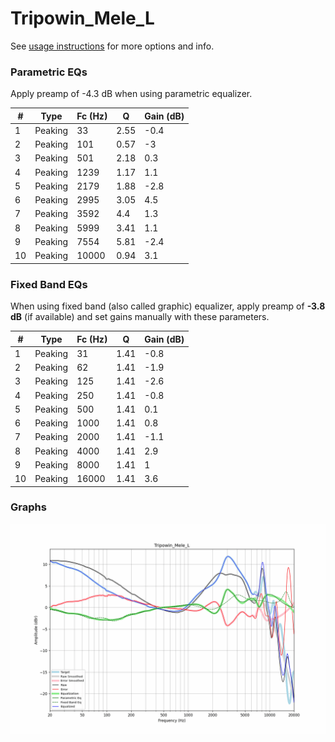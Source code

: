 # Tripowin_Mele_L
See [usage instructions](https://github.com/jaakkopasanen/AutoEq#usage) for more options and info.

### Parametric EQs
Apply preamp of -4.3 dB when using parametric equalizer.

|   # | Type    |   Fc (Hz) |    Q |   Gain (dB) |
|-----|---------|-----------|------|-------------|
|   1 | Peaking |        33 | 2.55 |        -0.4 |
|   2 | Peaking |       101 | 0.57 |        -3   |
|   3 | Peaking |       501 | 2.18 |         0.3 |
|   4 | Peaking |      1239 | 1.17 |         1.1 |
|   5 | Peaking |      2179 | 1.88 |        -2.8 |
|   6 | Peaking |      2995 | 3.05 |         4.5 |
|   7 | Peaking |      3592 | 4.4  |         1.3 |
|   8 | Peaking |      5999 | 3.41 |         1.1 |
|   9 | Peaking |      7554 | 5.81 |        -2.4 |
|  10 | Peaking |     10000 | 0.94 |         3.1 |

### Fixed Band EQs
When using fixed band (also called graphic) equalizer, apply preamp of **-3.8 dB** (if available) and set gains manually with these parameters.

|   # | Type    |   Fc (Hz) |    Q |   Gain (dB) |
|-----|---------|-----------|------|-------------|
|   1 | Peaking |        31 | 1.41 |        -0.8 |
|   2 | Peaking |        62 | 1.41 |        -1.9 |
|   3 | Peaking |       125 | 1.41 |        -2.6 |
|   4 | Peaking |       250 | 1.41 |        -0.8 |
|   5 | Peaking |       500 | 1.41 |         0.1 |
|   6 | Peaking |      1000 | 1.41 |         0.8 |
|   7 | Peaking |      2000 | 1.41 |        -1.1 |
|   8 | Peaking |      4000 | 1.41 |         2.9 |
|   9 | Peaking |      8000 | 1.41 |         1   |
|  10 | Peaking |     16000 | 1.41 |         3.6 |

### Graphs
![](./Tripowin_Mele_L.png)

